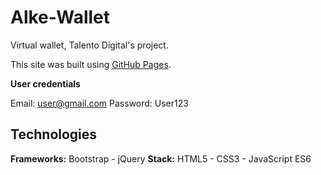 # Alke-Wallet

Virtual wallet, Talento Digital's project.

This site was built using [GitHub Pages](https://bree2003.github.io/Alke-Wallet/).

**User credentials**

Email: user@gmail.com
Password: User123

## Technologies

**Frameworks:** Bootstrap - jQuery
**Stack:** HTML5 - CSS3 - JavaScript ES6
